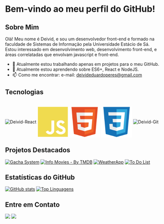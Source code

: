 # Bem-vindo ao meu perfil do GitHub!

## Sobre Mim
Olá! Meu nome é Deivid, e sou um desenvolvedor front-end e formado na faculdade de Sistemas de Informação pela Universidade Estácio de Sá. Estou interessado em desenvolvimento web, desenvolvimento front-end, e áreas correlatadas que envolvam javascript e front-end. 

- 🔭 Atualmente estou trabalhando apenas em projetos para o meu GitHub.
- 🌱 Atualmente estou aprendendo sobre ES6+, React e NodeJS.
- 📫 Como me encontrar: e-mail: deivideduardoperes@gmail.com

## Tecnologias
  <div style="display: inline_block"><br>
  <img align="center" alt="Deivid-React" height="100" width="100" src="https://cdn.jsdelivr.net/gh/devicons/devicon/icons/react/react-original.svg"/>      
  <img align="center" alt="Deivid-Js" height="100" width="100" src="https://raw.githubusercontent.com/devicons/devicon/master/icons/javascript/javascript-plain.svg">
  <img align="center" alt="Deivid-HTML" height="100" width="100" src="https://raw.githubusercontent.com/devicons/devicon/master/icons/html5/html5-original.svg">
  <img align="center" alt="Deivid-CSS" height="100" width="100" src="https://raw.githubusercontent.com/devicons/devicon/master/icons/css3/css3-original.svg">
  <img align="center" alt="Deivid-Git" height="100" width="100" 
    src="https://cdn.jsdelivr.net/gh/devicons/devicon/icons/git/git-original.svg">
</div>

## Projetos Destacados
[![Gacha System](https://github-readme-stats.vercel.app/api/pin/?username=deivid01&repo=GachaSystem&theme=tokyonight)](https://github.com/deivid01/GachaSystem)
[![Info Movies - By TMDB](https://github-readme-stats.vercel.app/api/pin/?username=deivid01&repo=InfoMovies&theme=tokyonight)](https://github.com/deivid01/InfoMovies)
[![WeatherApp](https://github-readme-stats.vercel.app/api/pin/?username=deivid01&repo=WeatherApp&theme=tokyonight)](https://github.com/deivid01/WeatherApp)
[![To Do List](https://github-readme-stats.vercel.app/api/pin/?username=deivid01&repo=ToDoList&theme=tokyonight)](https://github.com/deivid01/ToDoList)

## Estatísticas do GitHub
[![GitHub stats](https://github-readme-stats.vercel.app/api?username=deivid01&show_icons=true&theme=tokyonight)](https://github.com/deivid01/github-readme-stats)
[![Top Linguagens](https://github-readme-stats.vercel.app/api/top-langs/?username=deivid01&layout=compact&theme=tokyonight&card_width=470px)](https://github.com/deivid01/github-readme-stats)

## Entre em Contato

<div> 
  <a href = "mailto:deivideduardoperes@gmail.com"><img src="https://img.shields.io/badge/-Gmail-%23333?style=for-the-badge&logo=gmail&logoColor=white" target="_blank"></a>
  <a href="https://www.linkedin.com/in/deivid-peres-5169001a1/" target="_blank"><img src="https://img.shields.io/badge/-LinkedIn-%230077B5?style=for-the-badge&logo=linkedin&logoColor=white" target="_blank"></a> 
  
</div>
